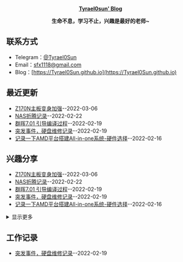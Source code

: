 **<p align="center">[Tyrael0sun' Blog](https://Tyrael0Sun.github.io)</p>**
**<p align="center">生命不息，学习不止，兴趣是最好的老师~</p>**

## 联系方式
- Telegram：[@Tyrael0Sun](https://t.me/Tyrael0Sun)
- Email：[sfx1118@gmail.com](mailto:sfx1118@gmail.com)
- Blog：[https://Tyrael0Sun.github.io](https://Tyrael0Sun.github.io)
## 最近更新
- [Z170N主板变身加强](https://github.com/Tyrael0sun/hwblog/issues/7)--2022-03-06
- [NAS折腾记录](https://github.com/Tyrael0sun/hwblog/issues/6)--2022-02-22
- [群晖7.01 引导编译过程](https://github.com/Tyrael0sun/hwblog/issues/5)--2022-02-19
- [突发事件，硬盘维修记录](https://github.com/Tyrael0sun/hwblog/issues/4)--2022-02-19
- [记录一下AMD平台搭建All-in-one系统-硬件选择](https://github.com/Tyrael0sun/hwblog/issues/3)--2022-02-16
## 兴趣分享
- [Z170N主板变身加强](https://github.com/Tyrael0sun/hwblog/issues/7)--2022-03-06
- [NAS折腾记录](https://github.com/Tyrael0sun/hwblog/issues/6)--2022-02-22
- [群晖7.01 引导编译过程](https://github.com/Tyrael0sun/hwblog/issues/5)--2022-02-19
- [突发事件，硬盘维修记录](https://github.com/Tyrael0sun/hwblog/issues/4)--2022-02-19
- [记录一下AMD平台搭建All-in-one系统-硬件选择](https://github.com/Tyrael0sun/hwblog/issues/3)--2022-02-16
<details><summary>显示更多</summary>

- [ZXDN10S1205SAW 电压调整研究](https://github.com/Tyrael0sun/hwblog/issues/2)--2022-02-06
- [PAC2000S54的pin定义研究](https://github.com/Tyrael0sun/hwblog/issues/1)--2022-02-06
</details>

## 工作记录
- [突发事件，硬盘维修记录](https://github.com/Tyrael0sun/hwblog/issues/4)--2022-02-19
